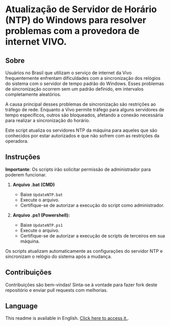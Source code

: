# Atualização de Servidor de Horário (NTP) do Windows para resolver problemas com a provedora de internet VIVO.

## Sobre
Usuários no Brasil que utilizam o serviço de internet da Vivo frequentemente enfrentam dificuldades com a sincronização dos relógios do sistema com o servidor de tempo padrão do Windows. Esses problemas de sincronização ocorrem sem um padrão definido, em intervalos completamente aleatórios.

A causa principal desses problemas de sincronização são restrições ao tráfego de rede. Enquanto a Vivo permite tráfego para alguns servidores de tempo específicos, outros são bloqueados, afetando a conexão necessária para realizar a sincronização do horário.

Este script atualiza os servidores NTP da máquina para aqueles que são conhecidos por estar autorizados e que não sofrem com as restrições da operadora.

## Instruções
**Importante**: Os scripts irão solicitar permissão de administrador para poderem funcionar.

1. **Arquivo .bat (CMD)**
    - Baixe `UpdateNTP.bat`
    - Execute o arquivo.
    - Certifique-se de autorizar a execução do script como administrador.

2. **Arquivo .ps1 (Powershell):**
    - Baixe `UpdateNTP.ps1`
    - Execute o arquivo.
    - Certifique-se de autorizar a execução de scripts de terceiros em sua máquina.

Os scripts atualizam automaticamente as configurações do servidor NTP e sincronizam o relógio do sistema após a mudança.

## Contribuições
Contribuições são bem-vindas! Sinta-se à vontade para fazer fork deste repositório e enviar pull requests com melhorias.

## Language
This readme is available in English. [Click here to access it.](README.en.md).
